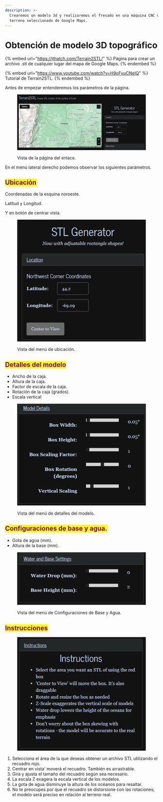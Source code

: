 ```yaml
---
description: >-
  Crearemos un modelo 3d y realizaremos el fresado en una máquina CNC de un
  terreno seleccionado de Google Maps.
---
```


# Obtención de modelo 3D topográfico

{% embed url="https://jthatch.com/Terrain2STL/" %}
Página para crear un archivo .stl de cualquier lugar del mapa de Google Maps.
{% endembed %}

{% embed url="https://www.youtube.com/watch?v=H9oFvuCNeIQ" %}
Tutorial de Terrain2STL.
{% endembed %}

Antes de empezar entenderemos los parámetros de la página.&#x20;

<figure><img src="../../../.gitbook/assets/image (14) (1) (1).png" alt=""><figcaption><p>Vista de la página del enlace.</p></figcaption></figure>

En el menú lateral derecho podemos observar los siguientes parámetros.

## <mark style="color:purple;">**Ubicación**</mark>

Coordenadas de la esquina noroeste.

&#x20;Latitud y Longitud.

&#x20;Y en botón de centrar vista.

<figure><img src="../../../.gitbook/assets/image (15) (1) (1).png" alt=""><figcaption><p>Vista del menú de ubicación.</p></figcaption></figure>

## <mark style="color:purple;">**Detalles del modelo**</mark>

* Ancho de la caja.
* Altura de la caja.
* Factor de escala de la caja.
* Rotación de la caja (grados).
* Escala vertical

<figure><img src="../../../.gitbook/assets/image (16) (1) (1).png" alt=""><figcaption><p>Vista del menú de detalles del modelo.</p></figcaption></figure>

## <mark style="color:purple;">**Configuraciones de base y agua.**</mark>

* Gota de agua (mm).
* Altura de la base (mm).

<figure><img src="../../../.gitbook/assets/image (17) (1) (1).png" alt=""><figcaption><p>Vista del menú de Configuraciones de Base y Agua.</p></figcaption></figure>

## <mark style="color:purple;">Instrucciones</mark>

<figure><img src="../../../.gitbook/assets/image (7) (1) (1).png" alt=""><figcaption></figcaption></figure>

1. Selecciona el área de la que deseas obtener un archivo STL utilizando el recuadro rojo.
2. Centrar en vista' moverá el recuadro. También es arrastrable.
3. Gira y ajusta el tamaño del recuadro según sea necesario.
4. La escala Z exagera la escala vertical de los modelos.
5. La gota de agua disminuye la altura de los océanos para resaltar.
6. No te preocupes por que el recuadro se distorsione con las rotaciones; el modelo será preciso en relación al terreno real.

